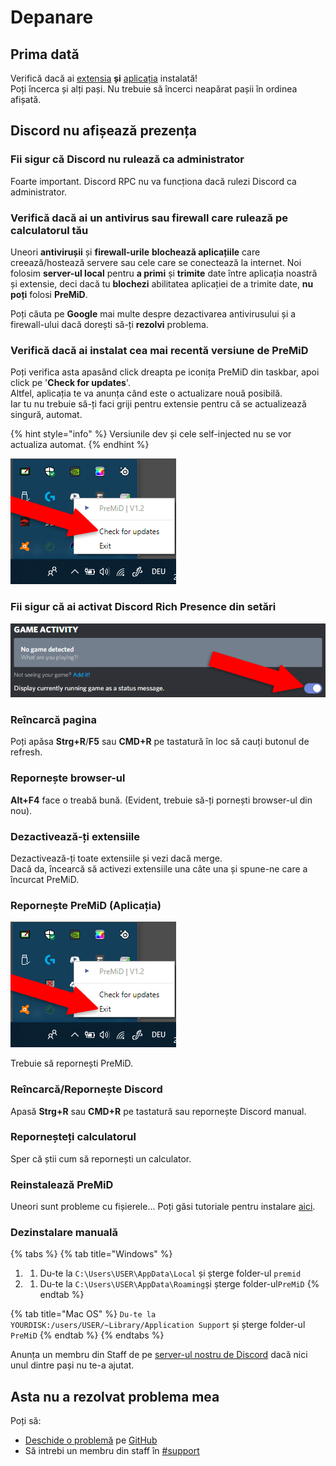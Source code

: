 # Depanare

## **Prima dată**

Verifică dacă ai [extensia](../installation/extension.md) **și** [aplicația](../installation/application.md) instalată!  
Poți încerca și alți pași. Nu trebuie să încerci neapărat pașii în ordinea afișată.

## Discord nu afișează prezența

### Fii sigur că Discord nu rulează ca administrator

Foarte important. Discord RPC nu va funcționa dacă rulezi Discord ca administrator.

### Verifică dacă ai un antivirus sau firewall care rulează pe calculatorul tău

Uneori **antivirușii** și **firewall-urile** **blochează aplicațiile** care creează/hostează servere sau cele care se conectează la internet. Noi folosim **server-ul local** pentru **a primi** și **trimite** date între aplicația noastră și extensie, deci dacă tu **blochezi** abilitatea aplicației de a trimite date, **nu poți** folosi **PreMiD**.

Poți căuta pe **Google** mai multe despre dezactivarea antivirusului și a firewall-ului dacă dorești să-ți **rezolvi** problema.

### Verifică dacă ai instalat cea mai recentă versiune de PreMiD

Poți verifica asta apasând click dreapta pe iconița PreMiD din taskbar, apoi click pe '**Check for updates**'.  
Altfel, aplicația te va anunța când este o actualizare nouă posibilă.  
Iar tu nu trebuie să-ți faci griji pentru extensie pentru că se actualizează singură, automat.

{% hint style="info" %}
Versiunile dev și cele self-injected nu se vor actualiza automat.
{% endhint %}

![Windows taskbar](../.gitbook/assets/checkforupdates.png)

### Fii sigur că ai activat Discord Rich Presence din setări

![Discord Game Activity](../.gitbook/assets/gameactivity_edited.png)

### Reîncarcă pagina

Poți apăsa **Strg+R**/**F5** sau **CMD+R** pe tastatură în loc să cauți butonul de refresh.

### Repornește browser-ul

**Alt+F4** face o treabă bună. \(Evident, trebuie să-ți pornești browser-ul din nou\).

### Dezactivează-ți extensiile

Dezactivează-ți toate extensiile și vezi dacă merge.  
Dacă da, încearcă să activezi extensiile una câte una și spune-ne care a încurcat PreMiD. 

### Repornește PreMiD \(Aplicația\)

![Windows taskbar](../.gitbook/assets/exit.png)

Trebuie să repornești PreMiD.

### Reîncarcă/Repornește Discord

Apasă **Strg+R** sau **CMD+R** pe tastatură sau repornește Discord manual.

### Reporneșteți calculatorul

Sper că știi cum să repornești un calculator.

### Reinstalează PreMiD

Uneori sunt probleme cu fișierele... Poți găsi tutoriale pentru instalare [aici](../installation/application.md).

### Dezinstalare manuală

{% tabs %}
{% tab title="Windows" %}
1. 1. Du-te la `C:\Users\USER\AppData\Local` și șterge folder-ul `premid`
2. 1. Du-te la `C:\Users\USER\AppData\Roaming`și șterge folder-ul`PreMiD`
{% endtab %}

{% tab title="Mac OS" %}
`Du-te la YOURDISK:/users/USER/~Library/Application Support` și șterge folder-ul `PreMiD`
{% endtab %}
{% endtabs %}

Anunța un membru din Staff de pe [server-ul nostru de Discord](https://discord.gg/WvfVZ8T) dacă nici unul dintre pași nu te-a ajutat.

## Asta nu a rezolvat problema mea

Poți să:

* [Deschide o problemă](https://github.com/PreMiD/PreMiD/issues/new/choose) pe [GitHub](https://github.com/PreMiD/PreMiD)
* Să intrebi un membru din staff în [\#support](https://discord.gg/WvfVZ8T)

  


